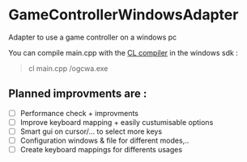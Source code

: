 # GameControllerWindowsAdapter
Adapter to use a game controller on a windows pc

You can compile main.cpp with the [CL compiler](https://docs.microsoft.com/fr-fr/cpp/build/reference/compiler-command-line-syntax?view=msvc-160) in the windows sdk :
> cl main.cpp /ogcwa.exe

## Planned improvments are :
- [ ] Performance check + improvments
- [ ] Improve keyboard mapping + easily custumisable options
- [ ] Smart gui on cursor/... to select more keys
- [ ] Configuration windows & file for different modes,..
- [ ] Create keyboard mappings for differents usages